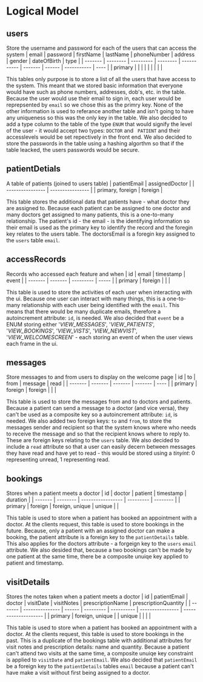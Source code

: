 # Logical Model

## users
Store the username and password for each of the users that can access the system
| email   | password | firstName | lastName | phoneNumber | address | gender | dateOfBirth | type |
| ------- | -------- | --------- | -------- | ----------- | ------- | ------ | ----------- | ---- |
| primary |          |           |          |             |         |        |             |      |

This tables only purpose is to store a list of all the users that have access to the system. This meant that we stored basic information that everyone would have such as phone numbers, addresses, dob's, etc. in the table. Because the user would use their email to sign in, each user would be reprepsented by `email` so we chose this as the primry key. None of the other information is used to referance another table and isn't going to have any uniqueness so this was the only key in the table. We also decided to add a type column to the table of the type `ENUM` that would signify the level of the user - it would accept two types: `DOCTOR` and ` PATIENT` and their accesslevels would be set repectively in the front end. We also decided to store the passwords in the table using a hashing algorthm so that if the table leacked, the users passwords would be secure.

## patientDetials
A table of patients (joined to users table)
| patientEmail     | assignedDoctor   |
| ---------------- | ---------------- |
| primary, foreign | foreign          |

This table stores the additional data that patients have - what doctor they are assigned to. Because each patient can be assigned to one doctor and many doctors get assigned to many patients, this is a one-to-many relationship. The patient's id - the email - is the identifying information so their email is used as the primary key to identify the record and the foregin key relates to the users table. The doctorsEmail is a foregin key assigned to the `users` table `email`.

## accessRecords
Records who accessed each feature and when
| id      | email   | timestamp | event |
| ------- | ------- | --------- | ----- |
| primary | foreign |           |       |

This table is used to store the activities of each user when interacting with the ui. Because one user can interact with many things, this is a one-to-many relationship with each user being identified with the `email`. This means that there would be many duplicate emails, therefore a autoincrement attribute: `id`, is needed. We also decided that `event` be a ENUM storing either '*VIEW_MESSAGES*', '*VIEW_PATIENTS*', '*VIEW_BOOKINGS*', '*VIEW_VISTS*', '*VIEW_NEWVIST*', '*VIEW_WELCOMESCREEN*' - each storing an event of when the user views each frame in the ui.


## messages
Store messages to and from users to display on the welcome page
| id      | to      | from    | message | read |
| ------- | ------- | ------- | ------- | ---- |
| primary | foreign | foreign |         |      |

This table is used to store the messages from and to doctors and patients. Because a patient can send a message to a doctor (and vice versa), they can't be used as a composite key so a autoincrement attribute: `id`, is needed. We also added two foreign keys: `to` and `from`, to store the messages sender and recipient so that the system knows where who needs to receive the message and so that the recipient knows where to reply to. These are foreign keys relating to the `users` table. We also decided to include a `read` attribute so that a user can easily decern between messages they have read and have yet to read - this would be stored using  a *tinyint*: 0 representing unread, 1 representing read.

## bookings
Stores when a patient meets a doctor
| id      | doctor   | patient           | timestamp | duration |
| ------- | -------- | ----------------- | --------- | -------- |
| primary | foreign  | foreign, unique   | unique    |          |

This table is used to store when a patient has booked an appointment with a doctor. At the clients request, this table is used to store bookings in the future. Because, only a patient with an assigned doctor can make a booking, the patient attribute is a foreign key to the `patientDetails` table. This also applies for the doctors attribute - a forgeign key to the `users` `email` attribute. We also desided that, because a two bookings can't be made by one patient at the same time, there be a composite unuiqe key applied to patient and timestamp.

## visitDetails
Stores the notes taken when a patient meets a doctor
| id      | patientEmail    | doctor | visitDate | visitNotes | prescriptionName | prescriptionQuantity |
| ------- | --------------- | ------ | --------- | ---------- | ---------------- | -------------------- |
| primary | foreign, unique |        | unique    |            |                  |                      |

This table is used to store when a patient has booked an appointment with a doctor. At the clients request, this table is used to store bookings in the past. This is a duplicate of the bookings table with additional attributes for visit notes and prescription details: name and quantity. Because a patient can't attend two visits at the same time, a composite unuiqe key constraint is applied to `visitDate` and `patientEmail`. We also decided that `patientEmail` be a foreign key to the `patientDetails` tables `email` because a patient can't have make a visit without first being assigned to a doctor.
